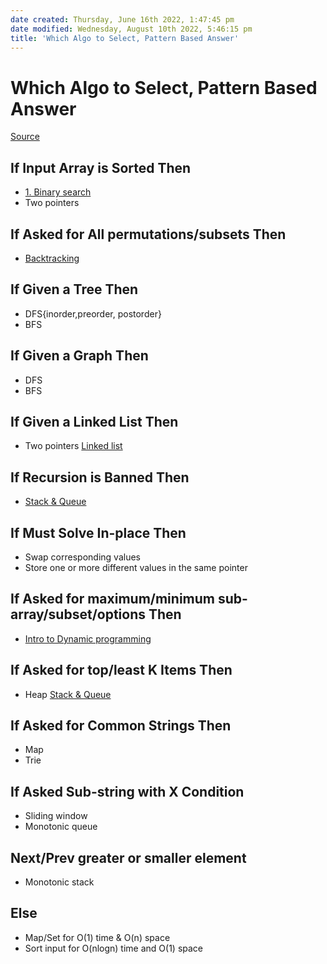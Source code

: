 ```yaml
---
date created: Thursday, June 16th 2022, 1:47:45 pm
date modified: Wednesday, August 10th 2022, 5:46:15 pm
title: 'Which Algo to Select, Pattern Based Answer'
---
```


# Which Algo to Select, Pattern Based Answer

[Source](https://seanprashad.com/leetcode-patterns/)

## If Input Array is Sorted Then

- [1. Binary search](Algo/Fundamental%20Algorithms/Searching%20algos/1.%20Binary%20search.md)
- Two pointers

## If Asked for All permutations/subsets Then

- [Backtracking](Algo/Fundamental%20Algorithms/Recursion/Backtracking.md)

## If Given a Tree Then

- DFS{inorder,preorder, postorder}
- BFS

## If Given a Graph Then

- DFS
- BFS

## If Given a Linked List Then

- Two pointers [Linked list](Algo/Fundamental%20Algorithms/Linked%20List/Linked%20list.md)

## If Recursion is Banned Then

- [Stack & Queue](Algo/Fundamental%20Algorithms/Linked%20List/Stack%20&%20Queue.md)

## If Must Solve In-place Then

- Swap corresponding values
- Store one or more different values in the same pointer

## If Asked for maximum/minimum sub-array/subset/options Then

- [Intro to Dynamic programming](Algo/Fundamental%20Algorithms/Recursion/Intro%20to%20Dynamic%20programming.md)

## If Asked for top/least K Items Then

- Heap [Stack & Queue](Algo/Fundamental%20Algorithms/Linked%20List/Stack%20&%20Queue.md)

## If Asked for Common Strings Then

- Map
- Trie

## If Asked Sub-string with X Condition

- Sliding window
- Monotonic queue

## Next/Prev greater or smaller element

- Monotonic stack

## Else

- Map/Set for O(1) time & O(n) space
- Sort input for O(nlogn) time and O(1) space
